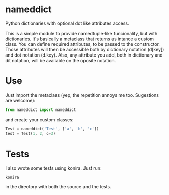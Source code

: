 nameddict
=========

Python dictionaries with optional dot like attributes access.

This is a simple module to provide namedtuple-like funcionality, but with dictionaries.
It's basically a metaclass that returns as intance a custom class. You can define required attributes, to be passed to the constructor. Those attributes will then be accessible both by dictionary notation (d[key]) and dot notation (d.key). Also, any attribute you add, both in dictionary and dit notation, will be available on the oposite notation.

Use
=========

Just import the metaclass (yep, the repetition annoys me too. Sugestions are welcome):

```python
from nameddict import nameddict
```

and create your custom classes:

```python
Test = nameddict('Test', ['a', 'b', 'c'])
test = Test(1, 2, c=3)
```

Tests
=========

I also wrote some tests using konira. Just run:

```
konira
```

in the directory with both the source and the tests.
